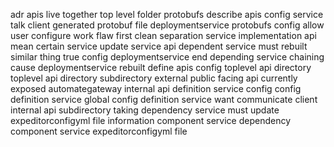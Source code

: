 adr apis live together top level folder protobufs describe apis config service talk client generated protobuf file deploymentservice protobufs config allow user configure work flaw first clean separation service implementation api mean certain service update service api dependent service must rebuilt similar thing true config deploymentservice end depending service chaining cause deploymentservice rebuilt define apis config toplevel api directory toplevel api directory subdirectory external public facing api currently exposed automategateway internal api definition service config config definition service global config definition service want communicate client internal api subdirectory taking dependency service must update expeditorconfigyml file information component service dependency component service expeditorconfigyml file
